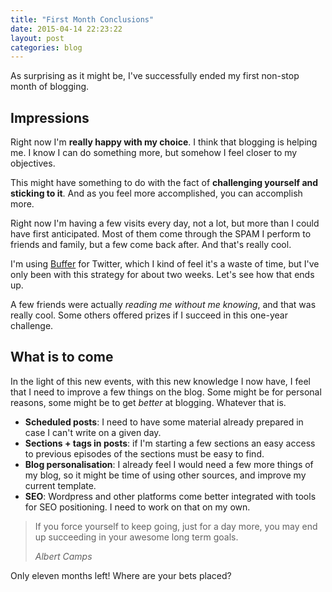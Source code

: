 ```yaml
---
title: "First Month Conclusions"
date: 2015-04-14 22:23:22
layout: post
categories: blog
---
```


As surprising as it might be, I've successfully ended my first non-stop month of blogging.

## Impressions

Right now I'm **really happy with my choice**. I think that blogging is helping me. I know I can do something more, but somehow I feel closer to my objectives.

This might have something to do with the fact of **challenging yourself and sticking to it**. And as you feel more accomplished, you can accomplish more.

Right now I'm having a few visits every day, not a lot, but more than I could have first anticipated. Most of them come through the SPAM I perform to friends and family, but a few come back after. And that's really cool.

I'm using [Buffer][buffer] for Twitter, which I kind of feel it's a waste of time, but I've only been with this strategy for about two weeks. Let's see how that ends up.

A few friends were actually _reading me without me knowing_, and that was really cool. Some others offered prizes if I succeed in this one-year challenge.

## What is to come

In the light of this new events, with this new knowledge I now have, I feel that I need to improve a few things on the blog. Some might be for personal reasons, some might be to get _better_ at blogging. Whatever that is.

* **Scheduled posts**: I need to have some material already prepared in case I can't write on a given day.
* **Sections + tags in posts**: if I'm starting a few sections an easy access to previous episodes of the sections must be easy to find.
* **Blog personalisation**: I already feel I would need a few more things of my blog, so it might be time of using other sources, and improve my current template.
* **SEO**: Wordpress and other platforms come better integrated with tools for SEO positioning. I need to work on that on my own.


<blockquote>
<p>If you force yourself to keep going, just for a day more, you may end up succeeding in your awesome long term goals.</p>
<footer><cite>Albert Camps</cite></footer>
</blockquote>

Only eleven months left! Where are your bets placed?

[buffer]: http://www.bufferapp.com
